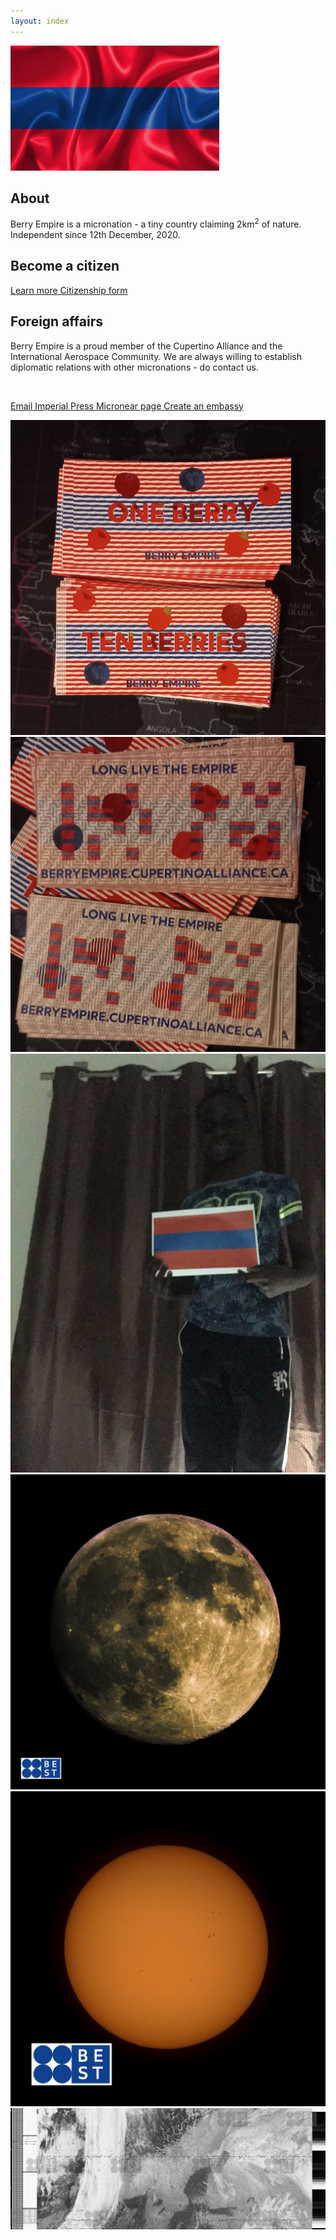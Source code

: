 ```yaml
---
layout: index
---
```


<div class="indexgrid">
  <div>
    <img src="/images/flagwave.png" height="200" />
    <h2> About </h2>
    <p>Berry Empire is a micronation - a tiny country claiming 2km<sup>2</sup> of nature. Independent since 12th December, 2020.</p>
  </div>
  <div>
    <h2>Become a citizen</h2>
    <p><a class="thickbutton thick" href="/citizenship"> <span>Learn more</span> </a>
<a class="thickbutton thick" href="https://docs.google.com/forms/d/e/1FAIpQLSfkJTmNNMBZQjtnY1X0qukH5jc4miOadwbrQjsZ3HqjJVhTfQ/viewform?usp=sf_link"> <span>Citizenship form</span> </a></p>
  </div>
  <div>
    <h2>Foreign affairs</h2>
    <p>Berry Empire is a proud member of the Cupertino Alliance and the International Aerospace Community. We are always willing to establish diplomatic relations with other micronations - do contact us.</p>
    <br>
    <p>
    <a class="thickbutton thick" href="mailto:empire@duck.com"> <span>Email</span> </a>
    <a class="thickbutton thick" href="/press"> <span>Imperial Press</span> </a>
    <a class="thickbutton thick" target="_blank" href="https://micronear.cupertinoalliance.ca/micronation.html?m=RR"> <span>Micronear page</span> </a>
    <a class="thickbutton thick" href="/embassy/"> <span>Create an embassy</span> </a>
    </p>
  </div>
  <div>
    <img src="/images/berrynotes_front.jpg" alt="Berry Empire notes - Berries" />
  </div>
  <div>
    <img src="/images/berrynotes_back.jpg" alt="Berry Empire notes - Berries" />
  </div>
  <div>
    <img src="/images/toubak.jpg" alt="Holding the Berry Empire flag" />
  </div>
  <div>
   <img src="/images/moon.jpg" alt="A picture of the moon taken by the Berry Empire Space & Telemetry team" />
  </div>
  <div>
   <img src="/images/sun.jpg" alt="A picture of the sun taken by the Berry Empire Space & Telemetry team" />
  </div>
  <div class="indexgrid_wider">
    <img src="/images/best_telemetry.png" alt="Satellite imagery received by the Berry Empire Space & Telemetry team" />
  </div>
 </div>
